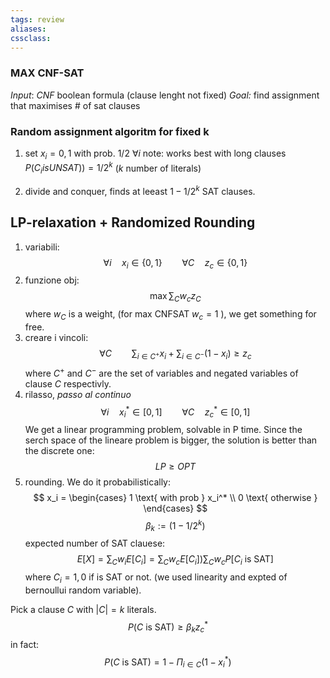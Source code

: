 ```yaml
---
tags: review
aliases:
cssclass:
---
```

 
### MAX CNF-SAT
_Input_: $CNF$ boolean formula (clause lenght not fixed)
_Goal:_ find assignment that maximises # of sat clauses

### Random assignment algoritm for fixed k
1. set $x_i = 0,1$ with prob. $1/2$ $\forall i$
note: works best with long clauses $P(C_i is UNSAT)) = 1/2^k$ ($k$ number of literals)

2. divide and conquer, finds at leeast $1-1/2^k$ SAT clauses.

## LP-relaxation + Randomized Rounding
1. variabili:
$$
\forall i \quad x_i \in \{0,1\} \qquad \forall C \quad z_c \in \{0,1\}
$$
2. funzione obj: 
$$
\max\sum_C w_c z_C
$$
where $w_C$ is a weight, (for max CNFSAT $w_c=1$ ), we get something for free.
3. creare i vincoli:
$$
\forall C \qquad \sum_{i\in C^+} x_i + \sum_{i\in C^-}(1-x_i) \geq z_c
$$
where $C^+$ and $C^-$ are the set of variables and negated variables of clause $C$ respectivly.
4. rilasso, _passo al continuo_
$$
\forall i \quad x_i^* \in [0,1] \qquad \forall C \quad z_c^* \in [0,1]
$$
We get a linear programming problem, solvable in P time. Since the serch space of the lineare problem is bigger, the solution is better than the discrete one:
$$
LP \geq OPT
$$
5. rounding. We do it probabilistically:
$$
x_i = \begin{cases} 1 \text{ with prob } x_i^* \\ 0 \text{ otherwise } \end{cases}
$$
$$
\beta_k := (1-1/2^k) 
$$
expected number of SAT clauese:
$$
E[X] = \sum_C w_i E[C_i] = \sum_C w_c E[C_i] ) \sum_C w_c P[C_i \text{ is SAT}]
$$
where $C_i = 1,0$ if is SAT or not. (we used linearity and expted of bernoullui random variable).

Pick a clause $C$ with $|C| = k$ literals.
$$
P(C \text{ is SAT}) \geq \beta_k z_c^*
$$
in fact:
$$
P(C \text{ is SAT}) = 1- \Pi_{i\in C}(1-x_i^*)
$$
